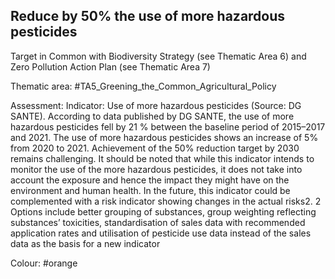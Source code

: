 ## Reduce by 50% the use of more hazardous pesticides
Target in Common with Biodiversity Strategy (see Thematic Area 6) and Zero Pollution Action Plan (see Thematic Area 7)

Thematic area: #TA5_Greening_the_Common_Agricultural_Policy

Assessment: Indicator: Use of more hazardous pesticides (Source: DG SANTE).
According to data published by DG SANTE, the use of more hazardous pesticides fell by 21 % between the baseline period of 2015–2017 and 2021. The use
of more hazardous pesticides shows an increase of 5% from 2020 to 2021. Achievement of the 50% reduction target by 2030 remains challenging.
It should be noted that while this indicator intends to monitor the use of the more hazardous pesticides, it does not take into account the exposure and hence the impact they might have on the environment and human health. In the future, this indicator could be complemented with a risk indicator showing changes in the actual risks2.
2 Options include better grouping of substances, group weighting reflecting substances’ toxicities, standardisation of sales data with recommended application rates and utilisation of pesticide use data instead of the sales data as the basis for a new indicator

Colour: #orange